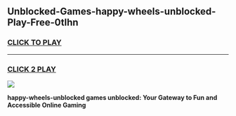 
## Unblocked-Games-happy-wheels-unblocked-Play-Free-0tlhn
<h3>
<a href="https://premium76.site?title=happy-wheels-unblocked&ref=21A">CLICK TO PLAY</a></h3>
<hr>

<h3>
<a href="https://premium76.site?title=happy-wheels-unblocked&ref=21A">CLICK 2 PLAY</a>
  
</h3>

<a href="https://premium76.site?title=happy-wheels-unblocked&ref=21A"><img src="https://clearcache.store/games.png"></a>


**happy-wheels-unblocked games unblocked: Your Gateway to Fun and Accessible Online Gaming**
